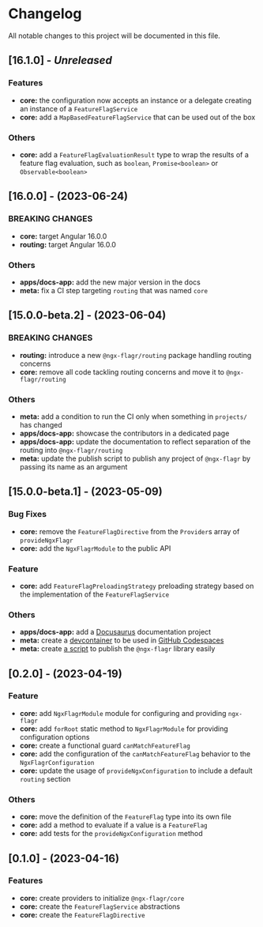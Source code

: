 <!--

## [Unreleased]

### **BREAKING CHANGES**

- ...

### Bug Fixes

- ...

### Features

- ...

### Others

- ...

-->

# Changelog

All notable changes to this project will be documented in this file.

## [16.1.0] - *Unreleased*

### Features

- **core:** the configuration now accepts an instance or a delegate creating an
  instance of a `FeatureFlagService`
- **core:** add a `MapBasedFeatureFlagService` that can be used out of the box

### Others

- **core:** add a `FeatureFlagEvaluationResult` type to wrap the results of a
  feature flag evaluation, such as `boolean`, `Promise<boolean>`
  or `Observable<boolean>`

## [16.0.0] - (2023-06-24)

### **BREAKING CHANGES**

- **core:** target Angular 16.0.0
- **routing:** target Angular 16.0.0

### Others

- **apps/docs-app:** add the new major version in the docs
- **meta:** fix a CI step targeting `routing` that was named `core`

## [15.0.0-beta.2] - (2023-06-04)

### **BREAKING CHANGES**

- **routing:** introduce a new `@ngx-flagr/routing` package handling routing concerns
- **core:** remove all code tackling routing concerns and move it to `@ngx-flagr/routing`

### Others

- **meta:** add a condition to run the CI only when something in `projects/` has changed
- **apps/docs-app:** showcase the contributors in a dedicated page
- **apps/docs-app:** update the documentation to reflect separation of the routing into `@ngx-flagr/routing`
- **meta:** update the publish script to publish any project of `@ngx-flagr` by passing its name as an argument

## [15.0.0-beta.1] - (2023-05-09)

### Bug Fixes

- **core:** remove the `FeatureFlagDirective` from the `Provider`s array of `provideNgxFlagr`
- **core:** add the `NgxFlagrModule` to the public API

### Feature

- **core:** add `FeatureFlagPreloadingStrategy` preloading strategy based on the implementation of the `FeatureFlagService`

### Others

- **apps/docs-app:** add a [Docusaurus](https://docusaurus.io/) documentation project
- **meta:** create a [devcontainer](https://containers.dev/) to be used in [GitHub Codespaces](https://docs.github.com/codespaces)
- **meta:** create [a script](./scripts/publish-ngrx-flagr-core.py) to publish the `@ngx-flagr` library easily

## [0.2.0] - (2023-04-19)

### Feature

- **core:** add `NgxFlagrModule` module for configuring and providing `ngx-flagr`
- **core:** add `forRoot` static method to `NgxFlagrModule` for providing configuration options
- **core:** create a functional guard `canMatchFeatureFlag`
- **core:** add the configuration of the `canMatchFeatureFlag` behavior to the `NgxFlagrConfiguration`
- **core:** update the usage of `provideNgxConfiguration` to include a default `routing` section

### Others

- **core:** move the definition of the `FeatureFlag` type into its own file
- **core:** add a method to evaluate if a value is a `FeatureFlag`
- **core:** add tests for the `provideNgxConfiguration` method

## [0.1.0] - (2023-04-16)

### Features

- **core:** create providers to initialize `@ngx-flagr/core`
- **core:** create the `FeatureFlagService` abstractions
- **core:** create the `FeatureFlagDirective`
